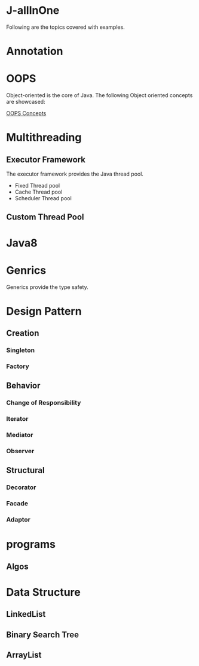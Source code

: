 # J-allInOne
Following are the topics covered with examples.

# Annotation

# OOPS
Object-oriented is the core of Java.
The following Object oriented concepts are showcased:

[OOPS Concepts](https://github.com/g-sachin/J-allInOne/tree/main/src/com/sachin/pratice/oops)

# Multithreading

## Executor Framework
The executor framework provides the Java thread pool.
* Fixed Thread pool
* Cache Thread pool
* Scheduler Thread pool
  
## Custom Thread Pool


# Java8


# Genrics
Generics provide the type safety.



# Design Pattern
## Creation
### Singleton
### Factory

## Behavior
### Change of Responsibility
### Iterator
### Mediator
### Observer

## Structural
### Decorator
### Facade
### Adaptor


# programs
## Algos
# Data Structure

## LinkedList
## Binary Search Tree
## ArrayList


